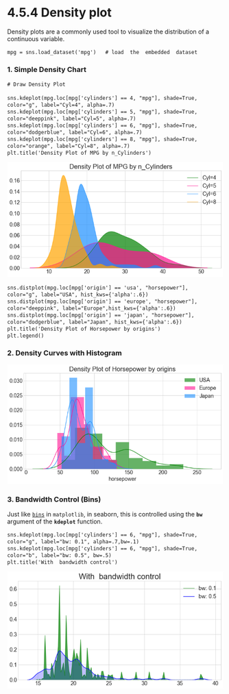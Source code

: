 # 4.5.4 Density plot

Density plots are a commonly used tool to visualize the distribution of a continuous variable.

```text
mpg = sns.load_dataset('mpg')   # load  the  embedded  dataset
```

### 1. Simple Density Chart

```text
# Draw Density Plot

sns.kdeplot(mpg.loc[mpg['cylinders'] == 4, "mpg"], shade=True, color="g", label="Cyl=4", alpha=.7)
sns.kdeplot(mpg.loc[mpg['cylinders'] == 5, "mpg"], shade=True, color="deeppink", label="Cyl=5", alpha=.7)
sns.kdeplot(mpg.loc[mpg['cylinders'] == 6, "mpg"], shade=True, color="dodgerblue", label="Cyl=6", alpha=.7)
sns.kdeplot(mpg.loc[mpg['cylinders'] == 8, "mpg"], shade=True, color="orange", label="Cyl=8", alpha=.7)
plt.title('Density Plot of MPG by n_Cylinders')
```

![](../../.gitbook/assets/density-plot-1.png)

```text
sns.distplot(mpg.loc[mpg['origin'] == 'usa', "horsepower"],  color="g", label="USA", hist_kws={'alpha':.6})
sns.distplot(mpg.loc[mpg['origin'] == 'europe', "horsepower"],  color="deeppink", label="Europe",hist_kws={'alpha':.6})
sns.distplot(mpg.loc[mpg['origin'] == 'japan', "horsepower"], color="dodgerblue", label="Japan", hist_kws={'alpha':.6})
plt.title('Density Plot of Horsepower by origins')
plt.legend()
```

### 2. Density Curves with Histogram <a id="23.-Density-Curves-with-Histogram"></a>

![](../../.gitbook/assets/download%20%286%29.png)

### 3. Bandwidth Control  \(Bins\)

Just like [`bins`](https://app.gitbook.com/@ivy-wang/s/crash-visulisation/~/drafts/-MBipx4bc8WGYUTo-gGD/matplotlib/1.4-histogram-plot#bins) in `matplotlib`, in seaborn, this is controlled using the **`bw`** argument of the **`kdeplot`** function.

```text
sns.kdeplot(mpg.loc[mpg['cylinders'] == 6, "mpg"], shade=True, color="g", label="bw: 0.1", alpha=.7,bw=.1)
sns.kdeplot(mpg.loc[mpg['cylinders'] == 6, "mpg"], shade=True, color="b", label="bw: 0.5", bw=.5)
plt.title('With  bandwidth control')
```

![](../../.gitbook/assets/bandwidth-control.png)

